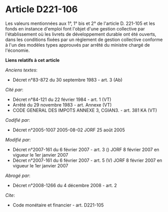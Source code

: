 # Article D221-106

Les valeurs mentionnées aux 1°, 1° bis et 2° de l'article D. 221-105 et les fonds en instance d'emploi font l'objet d'une
gestion collective par l'établissement où les livrets de développement durable ont été ouverts, dans les conditions fixées
par un règlement de gestion collective conforme à l'un des modèles types approuvés par arrêté du ministre chargé de
l'économie.

**Liens relatifs à cet article**

_Anciens textes_:

  - Décret n°83-872 du 30 septembre 1983 - art. 3 (Ab)

_Cité par_:

  - Décret n°84-121 du 22 février 1984 - art. 1 (VT)
  - Arrêté du 29 novembre 1983 - art. Annexe (VT)
  - CODE GENERAL DES IMPOTS ANNEXE 3, CGIAN3. - art. 381 KA (VT)

_Codifié par_:

  - Décret n°2005-1007 2005-08-02 JORF 25 août 2005

_Modifié par_:

  - Décret n°2007-161 du 6 février 2007 - art. 3 () JORF 8 février 2007 en vigueur le 1er janvier 2007
  - Décret n°2007-161 du 6 février 2007 - art. 5 (V) JORF 8 février 2007 en vigueur le 1er janvier 2007

_Abrogé par_:

  - Décret n°2008-1266 du 4 décembre 2008 - art. 2

_Cite_:

  - Code monétaire et financier - art. D221-105

